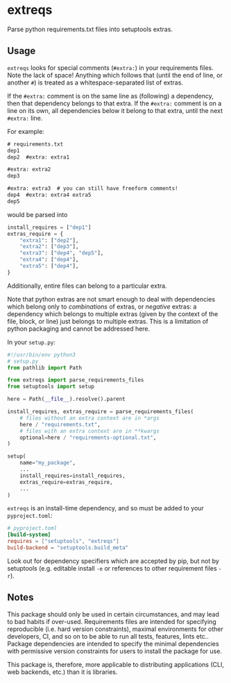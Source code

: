 # extreqs

Parse python requirements.txt files into setuptools extras.

## Usage

`extreqs` looks for special comments (`#extra:`) in your requirements files.
Note the lack of space!
Anything which follows that (until the end of line, or another `#`) is treated as a whitespace-separated list of extras.

If the `#extra:` comment is on the same line as (following) a dependency, then that dependency belongs to that extra.
If the `#extra:` comment is on a line on its own, all dependencies below it belong to that extra, until the next `#extra:` line.

For example:

```txt
# requirements.txt
dep1
dep2  #extra: extra1

#extra: extra2
dep3

#extra: extra3  # you can still have freeform comments!
dep4  #extra: extra4 extra5
dep5
```

would be parsed into

```python
install_requires = ["dep1"]
extras_require = {
    "extra1": ["dep2"],
    "extra2": ["dep3"],
    "extra3": ["dep4", "dep5"],
    "extra4": ["dep4"],
    "extra5": ["dep4"],
}
```

Additionally, entire files can belong to a particular extra.

Note that python extras are not smart enough to deal with dependencies which belong only to _combinations_ of extras, or _negative_ extras: a dependency which belongs to multiple extras (given by the context of the file, block, or line) just belongs to multiple extras.
This is a limitation of python packaging and cannot be addressed here.

In your `setup.py`:

```python
#!/usr/bin/env python3
# setup.py
from pathlib import Path

from extreqs import parse_requirements_files
from setuptools import setup

here = Path(__file__).resolve().parent

install_requires, extras_require = parse_requirements_files(
    # files without an extra context are in *args
    here / "requirements.txt",
    # files with an extra context are in **kwargs
    optional=here / "requirements-optional.txt",
)

setup(
    name="my_package",
    ...
    install_requires=install_requires,
    extras_require=extras_require,
    ...
)
```

`extreqs` is an install-time dependency, and so must be added to your `pyproject.toml`:

```toml
# pyproject.toml
[build-system]
requires = ["setuptools", "extreqs"]
build-backend = "setuptools.build_meta"
```

Look out for dependency specifiers which are accepted by pip, but not by setuptools (e.g. editable install `-e` or references to other requirement files `-r`).

## Notes

This package should only be used in certain circumstances, and may lead to bad habits if over-used.
Requirements files are intended for specifying reproducible (i.e. hard version constraints), maximal environments for other developers, CI, and so on to be able to run all tests, features, lints etc..
Package dependencies are intended to specify the minimal dependencies with permissive version constraints for users to install the package for use.

This package is, therefore, more applicable to distributing applications (CLI, web backends, etc.) than it is libraries.
